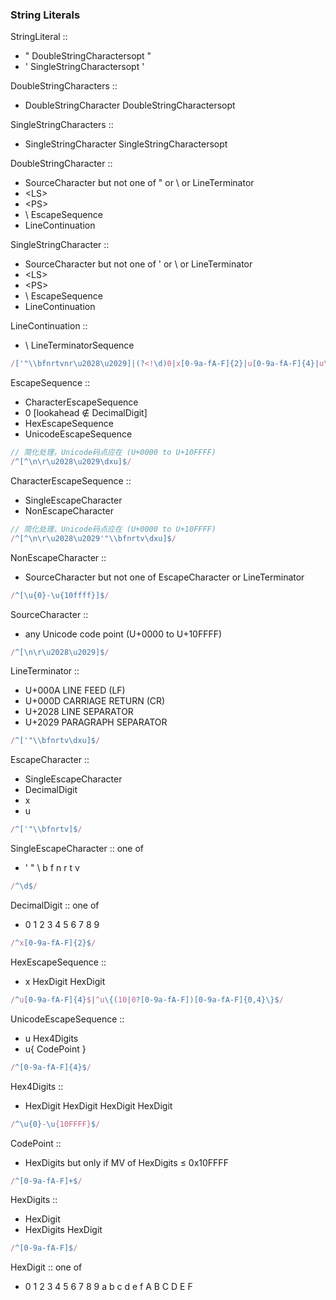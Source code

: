 ### String Literals

StringLiteral ::
  - " DoubleStringCharactersopt "
  - ' SingleStringCharactersopt '

DoubleStringCharacters ::
  - DoubleStringCharacter DoubleStringCharactersopt

SingleStringCharacters ::
  - SingleStringCharacter SingleStringCharactersopt

DoubleStringCharacter ::
  - SourceCharacter but not one of " or \ or LineTerminator
  - \<LS\> 
  - \<PS\> 
  - \ EscapeSequence
  - LineContinuation

SingleStringCharacter ::
  - SourceCharacter but not one of ' or \ or LineTerminator
  - \<LS\>
  - \<PS\>
  - \ EscapeSequence
  - LineContinuation

LineContinuation ::
  - \ LineTerminatorSequence

```js
/['"\\bfnrtvnr\u2028\u2029]|(?<!\d)0|x[0-9a-fA-F]{2}|u[0-9a-fA-F]{4}|u\{(10|0?[0-9a-fA-F])[0-9a-fA-F]{0,4}\}/
```
EscapeSequence ::
  - CharacterEscapeSequence
  - 0 [lookahead ∉ DecimalDigit]
  - HexEscapeSequence
  - UnicodeEscapeSequence

```js
// 简化处理，Unicode码点应在 (U+0000 to U+10FFFF)
/^[^\n\r\u2028\u2029\dxu]$/
```
CharacterEscapeSequence ::
  - SingleEscapeCharacter
  - NonEscapeCharacter

```js
// 简化处理，Unicode码点应在 (U+0000 to U+10FFFF)
/^[^\n\r\u2028\u2029'"\\bfnrtv\dxu]$/
```
NonEscapeCharacter ::
  - SourceCharacter but not one of EscapeCharacter or LineTerminator


```js
/^[\u{0}-\u{10ffff}]$/
```
SourceCharacter ::
  - any Unicode code point (U+0000 to U+10FFFF)


```js
/^[\n\r\u2028\u2029]$/
```
LineTerminator ::
  - <LF> U+000A LINE FEED (LF)
  - <CR> U+000D CARRIAGE RETURN (CR)
  - <LS> U+2028 LINE SEPARATOR
  - <PS> U+2029 PARAGRAPH SEPARATOR


```js
/^['"\\bfnrtv\dxu]$/
```
EscapeCharacter ::
  - SingleEscapeCharacter
  - DecimalDigit
  - x 
  - u

```js
/^['"\\bfnrtv]$/
```
SingleEscapeCharacter :: one of
  - ' " \ b f n r t v


```js
/^\d$/
```
DecimalDigit :: one of
  - 0 1 2 3 4 5 6 7 8 9


```js
/^x[0-9a-fA-F]{2}$/
```
HexEscapeSequence ::
  - x HexDigit HexDigit


```js
/^u[0-9a-fA-F]{4}$|^u\{(10|0?[0-9a-fA-F])[0-9a-fA-F]{0,4}\}$/
```
UnicodeEscapeSequence ::
  - u Hex4Digits
  - u{ CodePoint }


```js
/^[0-9a-fA-F]{4}$/
```
Hex4Digits ::
  - HexDigit HexDigit HexDigit HexDigit


```js
/^\u{0}-\u{10FFFF}$/
```
CodePoint ::
  - HexDigits but only if MV of HexDigits ≤ 0x10FFFF


```js
/^[0-9a-fA-F]+$/
```
HexDigits ::
  - HexDigit
  - HexDigits HexDigit


```js
/^[0-9a-fA-F]$/
```
HexDigit :: one of
  - 0 1 2 3 4 5 6 7 8 9 a b c d e f A B C D E F
